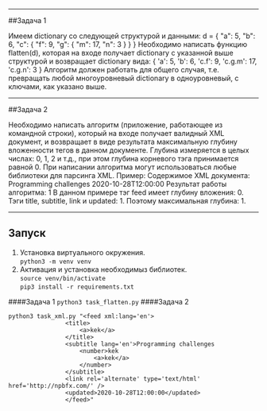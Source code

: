 ______

##Задача 1

Имеем dictionary со следующей структурой и данными:
d = {
    "a": 5,
    "b": 6,
    "c": {
        "f": 9,
        "g": {
            "m": 17,
            "n": 3
        }
    }
}
Необходимо написать функцию flatten(d), которая на входе получает dictionary с указанной выше структурой и возвращает dictionary вида:
    {
        'a': 5,
        'b': 6,
        'c.f': 9,
        'c.g.m': 17,
        'c.g.n': 3
    }
Алгоритм должен работать для общего случая, т.е. превращать любой многоуровневый dictionary в одноуровневый, с ключами, как указано выше.

______

##Задача 2

Необходимо написать алгоритм (приложение, работающее из командной строки), который на входе получает валидный XML документ, и возвращает в виде результата максимальную глубину вложенности тегов в данном документе. Глубина измеряется в целых числах: 0, 1, 2 и т.д., при этом глубина корневого тэга принимается равной 0.
При написании алгоритма могут использоваться любые библиотеки для парсинга XML.
Пример:
Содержимое XML документа:
<feed xml:lang='en'>
    <title>NPBFX</title>
    <subtitle lang='en'>Programming challenges</subtitle>
    <link rel='alternate' type='text/html' href='http://npbfx.com/' />
    <updated>2020-10-28T12:00:00</updated>
</feed>
Результат работы алгоритма: 1
В данном примере тэг feed имеет глубину вложения: 0. Тэги title, subtitle, link и updated: 1. Поэтому максимальная глубина: 1.

______

## Запуск

1. Установка виртуального окружения.  
`python3 -m venv venv`
2. Активация и установка необходимыз библиотек.  
`source venv/bin/activate`  
`pip3 install -r requirements.txt`


####Задача 1
`python3 task_flatten.py`
####Задача 2
```
python3 task_xml.py "<feed xml:lang='en'>                 
                <title>
                    <a>kek</a>
                </title>
                <subtitle lang='en'>Programming challenges
                    <number>kek
                        <a>kek</a>
                    </number>
                </subtitle>
                <link rel='alternate' type='text/html' href='http://npbfx.com/' />
                <updated>2020-10-28T12:00:00</updated>
                </feed>"
```
